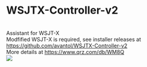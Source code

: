 # WSJTX-Controller-v2
<br>Assistant for WSJT-X
<br>Modfified WSJT-X is required, see installer releases at https://github.com/avantol/WSJTX-Controller-v2
<br>More details at https://www.qrz.com/db/WM8Q
<br><img src="github.com/avantol/WSJTX-Controller-v2/edit/main/ctrlv2.JPG">
